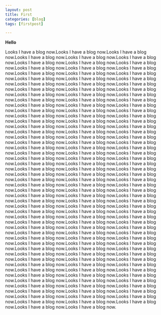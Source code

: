 ```yaml
---
layout: post
title: First
categories: [blog]
tags: [firstpost]

---
```

**Hello**

Looks I have a blog now.Looks I have a blog now.Looks I have a blog now.Looks I have a blog now.Looks I have a blog now.Looks I have a blog now.Looks I have a blog now.Looks I have a blog now.Looks I have a blog now.Looks I have a blog now.Looks I have a blog now.Looks I have a blog now.Looks I have a blog now.Looks I have a blog now.Looks I have a blog now.Looks I have a blog now.Looks I have a blog now.Looks I have a blog now.Looks I have a blog now.Looks I have a blog now.Looks I have a blog now.Looks I have a blog now.Looks I have a blog now.Looks I have a blog now.Looks I have a blog now.Looks I have a blog now.Looks I have a blog now.Looks I have a blog now.Looks I have a blog now.Looks I have a blog now.Looks I have a blog now.Looks I have a blog now.Looks I have a blog now.Looks I have a blog now.Looks I have a blog now.Looks I have a blog now.Looks I have a blog now.Looks I have a blog now.Looks I have a blog now.Looks I have a blog now.Looks I have a blog now.Looks I have a blog now.Looks I have a blog now.Looks I have a blog now.Looks I have a blog now.Looks I have a blog now.Looks I have a blog now.Looks I have a blog now.Looks I have a blog now.Looks I have a blog now.Looks I have a blog now.Looks I have a blog now.Looks I have a blog now.Looks I have a blog now.Looks I have a blog now.Looks I have a blog now.Looks I have a blog now.Looks I have a blog now.Looks I have a blog now.Looks I have a blog now.Looks I have a blog now.Looks I have a blog now.Looks I have a blog now.Looks I have a blog now.Looks I have a blog now.Looks I have a blog now.Looks I have a blog now.Looks I have a blog now.Looks I have a blog now.Looks I have a blog now.Looks I have a blog now.Looks I have a blog now.Looks I have a blog now.Looks I have a blog now.Looks I have a blog now.Looks I have a blog now.Looks I have a blog now.Looks I have a blog now.Looks I have a blog now.Looks I have a blog now.Looks I have a blog now.Looks I have a blog now.Looks I have a blog now.Looks I have a blog now.Looks I have a blog now.Looks I have a blog now.Looks I have a blog now.Looks I have a blog now.Looks I have a blog now.Looks I have a blog now.Looks I have a blog now.Looks I have a blog now.Looks I have a blog now.Looks I have a blog now.Looks I have a blog now.Looks I have a blog now.Looks I have a blog now.Looks I have a blog now.Looks I have a blog now.Looks I have a blog now.Looks I have a blog now.Looks I have a blog now.Looks I have a blog now.Looks I have a blog now.Looks I have a blog now.Looks I have a blog now.Looks I have a blog now.Looks I have a blog now.Looks I have a blog now.Looks I have a blog now.Looks I have a blog now.Looks I have a blog now.Looks I have a blog now.Looks I have a blog now.Looks I have a blog now.Looks I have a blog now.Looks I have a blog now.Looks I have a blog now.Looks I have a blog now.Looks I have a blog now.Looks I have a blog now.Looks I have a blog now.Looks I have a blog now.Looks I have a blog now.Looks I have a blog now.Looks I have a blog now.Looks I have a blog now.Looks I have a blog now.Looks I have a blog now.Looks I have a blog now.Looks I have a blog now.Looks I have a blog now.Looks I have a blog now.Looks I have a blog now.Looks I have a blog now.Looks I have a blog now.Looks I have a blog now.Looks I have a blog now.Looks I have a blog now.Looks I have a blog now.Looks I have a blog now.Looks I have a blog now.Looks I have a blog now.Looks I have a blog now.Looks I have a blog now.Looks I have a blog now.